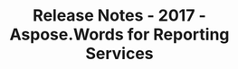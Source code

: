 ﻿---
title: Release Notes - 2017 - Aspose.Words for Reporting Services
articleTitle: Release Notes - 2017
linktitle: Release Notes - 2017
description: "Release Notes - 2017 – learn about the latest updates and fixes."
type: docs
weight: 30
url: /reportingservices/release-notes-2017/
---


